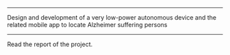 ***
Design and development of a very low-power autonomous device and the related mobile app to locate Alzheimer suffering persons
***

Read the report of the project.